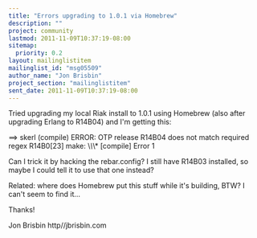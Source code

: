 ```yaml
---
title: "Errors upgrading to 1.0.1 via Homebrew"
description: ""
project: community
lastmod: 2011-11-09T10:37:19-08:00
sitemap:
  priority: 0.2
layout: mailinglistitem
mailinglist_id: "msg05509"
author_name: "Jon Brisbin"
project_section: "mailinglistitem"
sent_date: 2011-11-09T10:37:19-08:00
---
```



Tried upgrading my local Riak install to 1.0.1 using Homebrew (also after 
upgrading Erlang to R14B04) and I'm getting this: 

==&gt; skerl (compile) 
ERROR: OTP release R14B04 does not match required regex R14B0[23] 
make: \\*\\*\\* [compile] Error 1 

Can I trick it by hacking the rebar.config? I still have R14B03 installed, so 
maybe I could tell it to use that one instead? 

Related: where does Homebrew put this stuff while it's building, BTW? I can't 
seem to find it... 

Thanks! 

Jon Brisbin 
http//jbrisbin.com 

